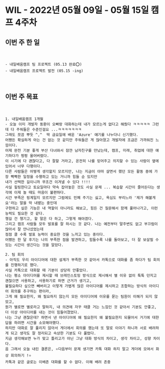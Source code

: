 # WIL - 2022년 05월 09일 - 05월 15일 캠프 4주차


## 이번 주 한 일
<br>

    - 내일배움캠프 팀 프로젝트 (05.13 완료⭕)  
    - 내일배움캠프 프로젝트 발전 (05.15 -ing)  

<br>    

## 이번 주 목표
<br>

    1. 내일배움캠프 1개월
    - 오늘 이미 개발자 동환이 오빠랑 대화하는데 내가 모르는게 없다고 해줬다 ㅋㅋㅋㅋㅋ 그런데 다 주워들은 수준인걸요 ...ㅋㅋㅋㅋㅋㅋㅋ  
    그래도 쪼끔 뿌듯 ^,^  딱 금요일에 배운 'Azure' 얘기를 나누다니 신기했다.   
    어쨌든 확실하게 아는 건 없는 것 같지만 주워들은 게 많아졌고 개발자에 조금은 가까워진 느낌이다.   
    어제 완전 기분 좋게 부산 다녀와서 잠깐 남자친구를 만났는데, 캠프, 미래, 취업에 대한 얘기하다가 펑펑 울어버렸다.  
    이 시기에 다 괜찮다고, 다 잘할 거라고, 온전히 나를 믿어주고 의지할 수 있는 사람이 옆에 있어서 너무 다행이다. 
    다른 사람들은 어떻게 생각할지 모르지만, 나는 지금이 아마 살면서 했던 모든 활동 중에 가장 빡빡한 일정을 수행하고 있는 거니까 힘들 순 있지만  
    내가 선택한 길이니까 무조건 이겨낼 수 있다 !!!!
    사실 힐링한다고 토요일마다 약속 잡아놓은 것도 사실 문제 ... 복습할 시간이 줄어든다는 생각에 이제 놀 때도 마음이 불편하다.  
    시간 부족은 핑계일지 모르지만 그럼에도 민폐 주기는 싫고, 욕심도 부리느라 '제가 해볼게요'라는 말을 막 내뱉는 중인데  
    구현하고 싶은 기능은 내 역할이 아니라도 해보고, 힘든 건 질문해서 함께 풀어나가고, 이런 능력도 필요한 것 같다.  
    챙길 건 챙기고, 할 말은 다 하고, 그렇게 해야겠다.  
    그리고 캠프 사람들 모두 발표를 잘 하시는 것 같다. 나는 예전부터 말주변도 없고 부끄럼이 많아서 잘 안나섰었는데  
    점점 클 수록 발표 능력이 중요한 것을 느끼고 있는 중이다.  
    어쨌든 한 달 후기는 나의 부족한 점을 발견하고, 힘들수록 나를 돌아보고, 더 잘 보살필 수 있는 시간이 생긴다는 것을 알았다. 

    2. 팀 회의
    - 아직도 우리 아이디어에 대한 설계가 부족한 것 같아서 카톡으로 대화를 좀 하다가 팀 회의를 진행하기로 했다.  
    사실 카톡으로 대화할 때 기분이 상당히 안좋았다. 
    나는 평소 아이디어를 제시할 때 브레인스토밍 방식으로 제시해서 별 이유 없이 툭툭 던지고 괜찮으면 사용하고, 사용하기로 하면 근거가 생기고,
    불필요하다 싶으면 빼버리고 이렇게 가볍게 많은 아이디어를 제시하고 조합하는 방식의 아이디어 회의를 추구하는 편이라,   
    그게 왜 필요한지, 왜 필요하지 않는지 모든 아이디어에 이유를 묻는 팀원이 이해가 되지 않았고,  
    뭔가 별로면 별로라고 말하지, 내 의견에 자꾸 태클 거는 느낌인 것 같아서 기분도 안좋고, 더 이상 아이디어를 내는 것이 힘들어졌었다.  
    나는 그냥 괜찮은데? 하면서 낸 아이디어에 왜 필요한지 왜 불필요한지 되물어서 거기에 대한 답을 하려면 시간을 소모해야했다.
    하지만 대화로 잘 풀리지 않아서 게더에서 회의를 했는데 또 말로 이야기 하니까 서로 배려하게 되고 생각도 잘 정리되고 속상한 기분도 다 풀렸다.  
    지금 생각해보면 누가 맞고 틀리고가 아닌 그냥 대화 방식의 차이고, 생각 차이고, 성향 차이다.  
    음 그래서 오늘 내린 결론은, ⭐다음부터 문제 생기면 카톡 대화 하지 말고 게더에 모여서 화상 회의하기 !⭐  
    카톡과 같은 글로는 이배존 대화를 할 수 없다. 이해 배려 존중

    
